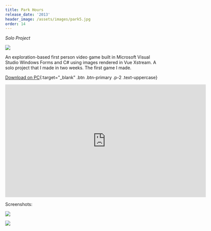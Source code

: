 ```yaml
---
title: Park Hours
release_date: '2013'
header_image: /assets/images/park5.jpg
order: 14
---
```

_Solo Project_

![](/assets/images/park2.jpg)

An exploration-based first person video game built in Microsoft Visual Studio Windows Forms and C# using images rendered in Vue Xstream. A solo project that I made in two weeks. The first game I made.


[Download on PC](https://www.dropbox.com/s/5o93wmn2aymgv2d/Park%20Hours.zip?dl=0){:target="_blank" .btn .btn-primary .p-2 .text-uppercase}

<iframe src="https://player.vimeo.com/video/139040473" width="640" height="360" frameborder="0" allow="autoplay; fullscreen" allowfullscreen></iframe>

Screenshots:

![](/assets/images/park3.jpg)

![](/assets/images/park4.jpg)
